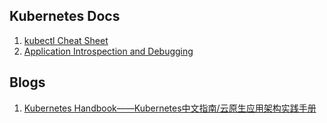 ## Kubernetes Docs  
1. [kubectl Cheat Sheet](https://kubernetes.io/docs/reference/kubectl/cheatsheet/)  
1. [Application Introspection and Debugging](https://kubernetes.io/docs/tasks/debug-application-cluster/)  

## Blogs  
1. [Kubernetes Handbook——Kubernetes中文指南/云原生应用架构实践手册](https://jimmysong.io/kubernetes-handbook/)  
